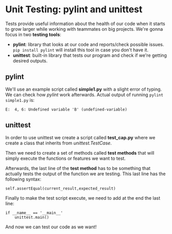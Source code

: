 # Unit Testing: pylint and unittest

Tests provide useful information about the health of our code when it starts to grow larger while working with teammates on big projects. We're gonna focus in two **testing tools**:

- **pylint**: library that looks at our code and reports/check possible issues. ```pip install pylint``` will install this tool in case you don't have it.
- **unittest**: built-in library that tests our program and check if we're getting desired outputs.


## pylint

We'll use an example script called **simple1.py** with a slight error of typing. We can check how *pylint* work afterwards. Actual output of running ```pylint simple1.py``` is:

```
E:  4, 6: Undefined variable 'B' (undefined-variable)
```

## unittest

In order to use unittest we create a script called **test_cap.py** where we create a class that inherits from *unittest.TestCase*.

Then we need to create a set of methods called **test methods** that will simply execute the functions or features we want to test.

Afterwards, the last line of the **test method** has to be something that actually tests the output of the function we are testing. This last line has the following syntax:

```
self.assertEqual(current_result,expected_result)
```

Finally to make the test script execute, we need to add at the end the last line:

```
if __name__ == '__main__'
    unittest.main()
```

And now we can test our code as we want!
